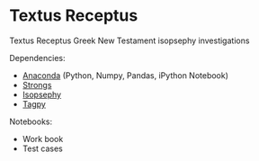 Textus Receptus
===============

Textus Receptus Greek New Testament isopsephy investigations

Dependencies:

- [Anaconda](http://continuum.io/downloads) (Python, Numpy, Pandas, iPython Notebook)
- [Strongs](https://github.com/markomanninen/strongs)
- [Isopsephy](https://github.com/markomanninen/isopsephy)
- [Tagpy](https://github.com/markomanninen/tagpy)

Notebooks:

- Work book
- Test cases